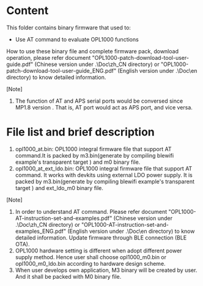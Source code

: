 # Content
This folder contains binary firmware that used to:

- Use AT command to evaluate OPL1000 functions

How to use these binary file and complete firmware pack, download operation, please refer document "OPL1000-patch-download-tool-user-guide.pdf" (Chinese version under .\Doc\zh_CN directory) or "OPL1000-patch-download-tool-user-guide_ENG.pdf" (English version under .\Doc\en directory)  to know detailed information. 

[Note]

1. The function of AT and APS serial ports would be conversed since MP1.8 version . That is, AT port would act as APS port, and vice versa. 

# File list and brief description  
1. opl1000_at.bin: OPL1000 integral firmware file that support AT command.It is packed by m3.bin(generate by compiling blewifi example's transparent target ) and m0 binary file.  
2. opl1000_at_ext_ldo.bin: OPL1000 integral firmware file that support AT command. It works with devkits using  external LDO power supply. It is packed by m3.bin(generate by compiling blewifi example's transparent target ) and ext_ldo_m0 binary file.  

[Note] 

1. In order to understand AT command. Please refer document "OPL1000-AT-instruction-set-and-examples.pdf" (Chinese version under .\Doc\zh_CN directory) or "OPL1000-AT-instruction-set-and-examples_ENG.pdf" (English version under .\Doc\en directory)  to know detailed information. Update firmware through BLE connection (BLE OTA). 
2. OPL1000 hardware setting is different when adopt different power supply method. Hence user shall choose opl1000_m0.bin or opl1000_m0_ldo.bin according to hardware design scheme. 
3. When user develops own application, M3 binary will be created by user. And it shall be packed with  M0 binary file.  


